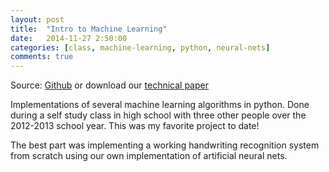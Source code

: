 ```yaml
---
layout: post
title:  "Intro to Machine Learning"
date:   2014-11-27 2:50:00
categories: [class, machine-learning, python, neural-nets]
comments: true
---
```


Source: <a href="https://github.com/anair13/whs-machine-learning">Github</a> or download our <a href="https://github.com/anair13/whs-machine-learning/raw/master/paper/paper.pdf">technical paper</a>

Implementations of several machine learning algorithms in python. Done during a self study class in high school with three other people over the 2012-2013 school year. This was my favorite project to date!

The best part was implementing a working handwriting recognition system from scratch using our own implementation of artificial neural nets.
